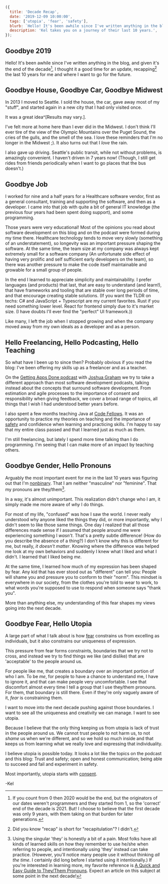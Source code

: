 ```js
({
  title: 'Decade Recap',
  date: '2019-12-09 10:00:00',
  tags: ['utopia', 'fear', 'safety'],
  blurb: `Hello! It's been awhile since I've written anything in the blog, and given it's the end of the decade, I thought it a good time for an update.`,
  description: 'Kel takes you on a journey of their last 10 years.',
});
```

## Goodbye 2019

Hello! It's been awhile since I've written anything in the blog, and given it's the end of the decade[^decade], I thought it a good time for an update, recapping[^recap] the last 10 years for me and where I want to go for the future.

[^decade]: If you count from 0 then 2020 would be the end, but the originators of our dates weren't programmers and they started from 1, so the 'correct' end of the decade is 2021. But! I choose to believe that the first decade was only 9 years, with them taking on that burden for later generations.
[^recap]: Did you know "recap" is short for "recapitulation"? I didn't.

## Goodbye House, Goodbye Car, Goodbye Midwest

In 2013 I moved to Seattle. I sold the house, the car, gave away most of my "stuff", and started again in a new city that I had only visited once.

It was a great idea^[Results may vary.].

I've felt more at home here than I ever did in the Midwest. I don't think I'll ever tire of the view of the Olympic Mountains over the Puget Sound, the cries of the gulls, and the smell of the sea. I love these reminders that I'm no longer in the Midwest ;). It also turns out that I _love_ the rain.

I also gave up driving. Seattle's public transit, while not without problems, is amazingly convenient. I haven't driven in 7 years now! (Though, I still get rides from friends periodically when I want to go places that the bus doesn't.)

## Goodbye Job

I worked for nine and a half years for a Healthcare software vendor, first as a general consultant, training and supporting the software, and then as a developer. I came into that job with quite a bit of general IT knowledge (the previous four years had been spent doing support), and some programming.

Those years were very educational! Most of the opinions you read about software development on this blog and on the podcast were formed during my time there. Healthcare technology tends to move very slowly (something of an understatement), so longevity was an important pressure shaping the software. At the same time, the team size at my company was always kept extremely small for a software company (An unfortunate side effect of having very prolific and self sufficient early developers on the team), so there was another pressure to make the code itself maintainable and growable for a small group of people.

In the end I learned to appreciate simplicity and maintainability. I prefer languages (and products) that last, that are easy to understand (and learn!), that have frameworks and tooling that are stable over long periods of time, and that encourage creating stable solutions. (If you want the TLDR on techs: C# and JavaScript + Typescript are my current favorites. Rust if you need something lower level. React for frontend simply due to it's market size. (I have doubts I'll ever find the "perfect" UI framework.))

Like many, I left the job when I stopped growing and when the company moved away from my own ideals as a developer and as a person.

## Hello Freelancing, Hello Podcasting, Hello Teaching

So what have I been up to since then? Probably obvious if you read the blog: I've been offering my skills up as a freelancer and as a teacher.

On the [Getting Apps Done podcast](https://gettingappsdone.com) with [Joshua Graham](https://joshuagraham.info) we try to take a different approach than most software development podcasts, talking instead about the concepts that surround software development. From estimation and agile processes to the importance of consent and responsibility when giving feedback, we cover a broad range of topics, all things that I wish I had understood better years before.

I also spent a few months teaching Java at [Code Fellows](https://www.codefellows.org/). It was an opportunity to practice my theories on teaching and the importance of [safety](/tags/safety) and confidence when learning and practicing skills. I'm happy to say that my entire class passed and that I learned just as much as them.

I'm still freelancing, but lately I spend more time talking than I do programming. I'm seeing that I can make more of an impact by teaching others.

## Goodbye Gender, Hello Pronouns

Arguably the most important event for me in the last 10 years was figuring out that I'm [nonbinary](https://en.wikipedia.org/wiki/Non-binary_gender). That I am neither "masculine" nor "feminine". That my pronouns are they/them[^pronouns].

[^pronouns]: Using the singular 'they' is honestly a bit of a pain. Most folks have all kinds of learned skills on how they remember to use he/she when referring to people, and intentionally using 'they' instead can take practice. (However, you'll notice many people use it without thinking _all the time_. I certainly did long before I started using it intentionally.) If you're interested in learning more, my favorite reference is [A Quick and Easy Guide to They/Them Pronouns](https://onipress.com/products/a-quick-easy-guide-to-they-them-pronouns). Expect an article on this subject at some point in the next decade!

In a way, it's almost unimportant. This realization didn't change who I am, it simply made me more aware of _why_ I do things.

For most of my life, "confused" was how I saw the world. I never really understood why anyone liked the things they did, or more importantly, why I didn't seem to like those same things. One day I realized that all those differences made sense if I assumed that people around me were experiencing something I _wasn't_. That's a pretty subtle difference! (How do you describe the absence of a thing?) I don't know why this is different for me, but really, _it doesn't matter_. Knowing where the difference was helped me look at my own behaviors and suddenly I knew what I liked and what I didn't. I learned that I liked being _me_.

At the same time, I learned how much of my expression has been shaped by fear. Any kid that has ever stood out as "different" can tell you: People will shame you and pressure you to conform to their "norm". This mindset is everywhere in our society, from the clothes you're told to wear to work, to what words you're supposed to use to respond when someone says "thank you".

More than anything else, my understanding of this fear shapes my views going into the next decade.

## Goodbye Fear, Hello Utopia

A large part of what I talk about is how [fear](/tags/fear) constrains us from excelling as individuals, but it also constrains our uniqueness of expression.

This pressure from fear forms constraints, boundaries that we try not to cross, and instead we try to find things we like (and dislike) that are 'acceptable' to the people around us.

For people like me, that creates a boundary over an important portion of who I am. To be _me_, for people to have a chance to understand me, I have to ignore it, and that can make people very uncomfortable. I see that discomfort almost every time I tell a group that I use they/them pronouns. For them, that boundary is still there. Even if they're only vaguely aware of it, _fear_ is constraining them.

I want to move into the next decade pushing against those boundaries. I want to see all the uniqueness and creativity we can manage. I want to see utopia.

Because I believe that the only thing keeping us from utopia is lack of trust in the people around us. We cannot trust people to not harm us, to not _shame_ us when we're different, and so we hold so much inside and that keeps us from learning what we really love and expressing that individuality.

I believe utopia is possible today. It looks a lot like the topics on the podcast and this blog: Trust and safety; open and honest communication; being able to succeed and fail and experiment in safety.

Most importantly, utopia starts with [consent](/2019/12/09/spark-utopia/).

-Kel

